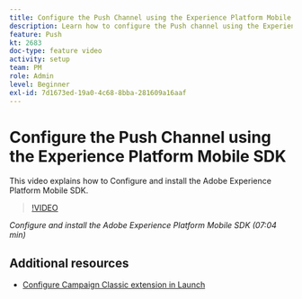 ```yaml
---
title: Configure the Push Channel using the Experience Platform Mobile SDK 
description: Learn how to configure the Push channel using the Experience Cloud Mobile SDK. 
feature: Push
kt: 2683
doc-type: feature video
activity: setup
team: PM
role: Admin
level: Beginner
exl-id: 7d1673ed-19a0-4c68-8bba-281609a16aaf
---
```

# Configure the Push Channel using the Experience Platform Mobile SDK 

This video explains how to Configure and install the Adobe Experience Platform Mobile SDK.

>[!VIDEO](https://video.tv.adobe.com/v/27699?quality=12)

*Configure and install the Adobe Experience Platform Mobile SDK (07:04 min)*

## Additional resources

* [Configure Campaign Classic extension in Launch](https://aep-sdks.gitbook.io/docs/using-mobile-extensions/adobe-campaignclassic)
